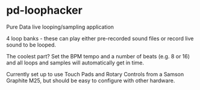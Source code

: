 pd-loophacker
=============

Pure Data live looping/sampling application

4 loop banks - these can play either pre-recorded sound files or record live sound to be looped.

The coolest part? Set the BPM tempo and a number of beats (e.g. 8 or 16) and all loops and samples will automatically get in time.

Currently set up to use Touch Pads and Rotary Controls from a Samson Graphite M25, but should be easy to configure with other hardware.
